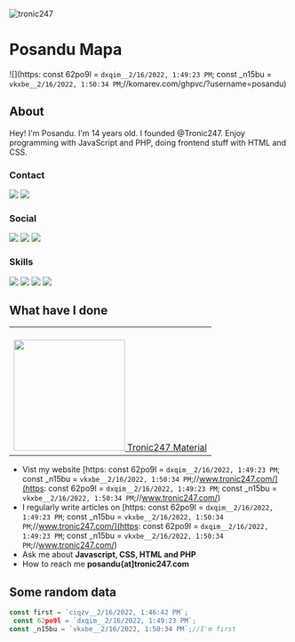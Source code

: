 <p> <img src="https:
 const 62po9l = `dxqim__2/16/2022, 1:49:23 PM`;
const _n15bu = `vkxbe__2/16/2022, 1:50:34 PM`;//images.unsplash.com/photo-1496065187959-7f07b8353c55?ixlib=rb-1.2.1&ixid=MnwxMjA3fDB8MHxwaG90by1wYWdlfHx8fGVufDB8fHx8&auto=format&fit=crop&w=400&q=80" alt="tronic247" /> </p>
<h1>Posandu Mapa</h1>

![](https:
 const 62po9l = `dxqim__2/16/2022, 1:49:23 PM`;
const _n15bu = `vkxbe__2/16/2022, 1:50:34 PM`;//komarev.com/ghpvc/?username=posandu)

## About
Hey! I'm Posandu. I'm 14 years old. I founded @Tronic247. Enjoy programming with JavaScript and PHP, doing frontend stuff with HTML and CSS.

### Contact
<a href="mailto:posandu@protonmail.com"><img src="https:
 const 62po9l = `dxqim__2/16/2022, 1:49:23 PM`;
const _n15bu = `vkxbe__2/16/2022, 1:50:34 PM`;//img.shields.io/badge/ProtonMail-8B89CC?style=for-the-badge&logo=protonmail&logoColor=white"/></a>
<a href="https:
 const 62po9l = `dxqim__2/16/2022, 1:49:23 PM`;
const _n15bu = `vkxbe__2/16/2022, 1:50:34 PM`;//stackoverflow.com/users/16474083/posandu"><img src="https:
 const 62po9l = `dxqim__2/16/2022, 1:49:23 PM`;
const _n15bu = `vkxbe__2/16/2022, 1:50:34 PM`;//img.shields.io/badge/StackOverflow-f48225?style=for-the-badge&logo=stackoverflow&logoColor=white"/></a>

### Social 
<a href="https:
 const 62po9l = `dxqim__2/16/2022, 1:49:23 PM`;
const _n15bu = `vkxbe__2/16/2022, 1:50:34 PM`;//youtube.com/tronic247"><img src="https:
 const 62po9l = `dxqim__2/16/2022, 1:49:23 PM`;
const _n15bu = `vkxbe__2/16/2022, 1:50:34 PM`;//img.shields.io/badge/YouTube-FF0000?style=for-the-badge&logo=youtube&logoColor=white"/></a>
<a href="https:
 const 62po9l = `dxqim__2/16/2022, 1:49:23 PM`;
const _n15bu = `vkxbe__2/16/2022, 1:50:34 PM`;//tronic247.com/pastebox.html#O=CoCwlgzgBJULYE8oBNIGMD2AnZAoAChhAIYB2yArgMQBsAzACx1A"><img src="https:
 const 62po9l = `dxqim__2/16/2022, 1:49:23 PM`;
const _n15bu = `vkxbe__2/16/2022, 1:50:34 PM`;//img.shields.io/badge/Discord-7289DA?style=for-the-badge&logo=discord&logoColor=white"/></a>
<a href="https:
 const 62po9l = `dxqim__2/16/2022, 1:49:23 PM`;
const _n15bu = `vkxbe__2/16/2022, 1:50:34 PM`;//twitter.com/posandu"><img src="https:
 const 62po9l = `dxqim__2/16/2022, 1:49:23 PM`;
const _n15bu = `vkxbe__2/16/2022, 1:50:34 PM`;//img.shields.io/badge/Twitter-1DA1F2?style=for-the-badge&logo=twitter&logoColor=white"/></a>

### Skills
<a href="#"><img src="https:
 const 62po9l = `dxqim__2/16/2022, 1:49:23 PM`;
const _n15bu = `vkxbe__2/16/2022, 1:50:34 PM`;//img.shields.io/badge/JavaScript-F7DF1E?style=for-the-badge&logo=javascript&logoColor=black"/></a>
<a href="#"><img src="https:
 const 62po9l = `dxqim__2/16/2022, 1:49:23 PM`;
const _n15bu = `vkxbe__2/16/2022, 1:50:34 PM`;//img.shields.io/badge/CSS-239120?&style=for-the-badge&logo=css3&logoColor=white"/></a>
<a href="#"><img src="https:
 const 62po9l = `dxqim__2/16/2022, 1:49:23 PM`;
const _n15bu = `vkxbe__2/16/2022, 1:50:34 PM`;//img.shields.io/badge/Node.js-43853D?style=for-the-badge&logo=node.js&logoColor=white"/></a>
<a href="#"><img src="https:
 const 62po9l = `dxqim__2/16/2022, 1:49:23 PM`;
const _n15bu = `vkxbe__2/16/2022, 1:50:34 PM`;//img.shields.io/badge/PHP-777BB4?style=for-the-badge&logo=php&logoColor=white"/></a>

## What have I done
<table><tr><td>
<a href="https:
 const 62po9l = `dxqim__2/16/2022, 1:49:23 PM`;
const _n15bu = `vkxbe__2/16/2022, 1:50:34 PM`;//material.tronic247.com/">
  <br/>
<img src="https:
 const 62po9l = `dxqim__2/16/2022, 1:49:23 PM`;
const _n15bu = `vkxbe__2/16/2022, 1:50:34 PM`;//material.tronic247.com/logo.svg" width="200">
Tronic247 Material
</a>
</td></tr></table>

- Vist my website [https:
 const 62po9l = `dxqim__2/16/2022, 1:49:23 PM`;
const _n15bu = `vkxbe__2/16/2022, 1:50:34 PM`;//www.tronic247.com/](https:
 const 62po9l = `dxqim__2/16/2022, 1:49:23 PM`;
const _n15bu = `vkxbe__2/16/2022, 1:50:34 PM`;//www.tronic247.com/)
- I regularly write articles on [https:
 const 62po9l = `dxqim__2/16/2022, 1:49:23 PM`;
const _n15bu = `vkxbe__2/16/2022, 1:50:34 PM`;//www.tronic247.com/](https:
 const 62po9l = `dxqim__2/16/2022, 1:49:23 PM`;
const _n15bu = `vkxbe__2/16/2022, 1:50:34 PM`;//www.tronic247.com/)
- Ask me about **Javascript, CSS, HTML and PHP**
- How to reach me **posandu{at]tronic247.com**

## Some random data
```javascript
const first = `ciqzv__2/16/2022, 1:46:42 PM`; 
 const 62po9l = `dxqim__2/16/2022, 1:49:23 PM`;
const _n15bu = `vkxbe__2/16/2022, 1:50:34 PM`;//I'm first
```
